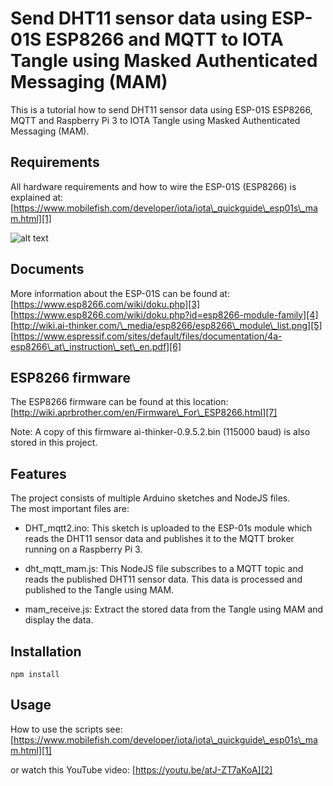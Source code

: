 # Send DHT11 sensor data using ESP-01S ESP8266 and MQTT to IOTA Tangle using Masked Authenticated Messaging (MAM)

This is a tutorial how to send DHT11 sensor data using ESP-01S ESP8266, MQTT and Raspberry Pi 3 to IOTA Tangle using Masked Authenticated Messaging (MAM).

## Requirements

All hardware requirements and how to wire the ESP-01S (ESP8266) is explained at:  
[https://www.mobilefish.com/developer/iota/iota\_quickguide\_esp01s\_mam.html][1]

[1]: https://www.mobilefish.com/developer/iota/iota_quickguide_esp01s_mam.html "Mobilefish.com"
[2]: https://youtu.be/atJ-ZT7aKoA "YouTube video"
[3]: https://www.esp8266.com/wiki/doku.php
[4]: https://www.esp8266.com/wiki/doku.php?id=esp8266-module-family
[5]: http://wiki.ai-thinker.com/_media/esp8266/esp8266_module_list.png
[6]: https://www.espressif.com/sites/default/files/documentation/4a-esp8266_at_instruction_set_en.pdf
[7]: http://wiki.aprbrother.com/en/Firmware_For_ESP8266.html

![alt text](https://www.mobilefish.com/images/developer/esp01s_ftdi_dht11.jpg "DHT11 sensor connected to Raspberry Pi 3")

## Documents

More information about the ESP-01S can be found at:  
[https://www.esp8266.com/wiki/doku.php][3]<br/>
[https://www.esp8266.com/wiki/doku.php?id=esp8266-module-family][4]<br/>
[http://wiki.ai-thinker.com/\_media/esp8266/esp8266\_module\_list.png][5]<br/>
[https://www.espressif.com/sites/default/files/documentation/4a-esp8266\_at\_instruction\_set\_en.pdf][6]<br/>

## ESP8266 firmware
The ESP8266 firmware can be found at this location:
[http://wiki.aprbrother.com/en/Firmware\_For\_ESP8266.html][7]

Note: A copy of this firmware ai-thinker-0.9.5.2.bin (115000 baud) is also stored in this project.


## Features

The project consists of multiple Arduino sketches and NodeJS files.<br/>
The most important files are:<br/>

- DHT\_mqtt2.ino: This sketch is uploaded to the ESP-01s module which reads the DHT11 sensor data and publishes it to the MQTT broker running on a Raspberry Pi 3.  

- dht\_mqtt\_mam.js: This NodeJS file subscribes to a MQTT topic and reads the published DHT11 sensor data. This data is processed and published to the Tangle using MAM.

- mam\_receive.js: Extract the stored data from the Tangle using MAM and display the data.

## Installation

```
npm install
```

## Usage

How to use the scripts see:  
[https://www.mobilefish.com/developer/iota/iota\_quickguide\_esp01s\_mam.html][1]

or watch this YouTube video:
[https://youtu.be/atJ-ZT7aKoA][2]

